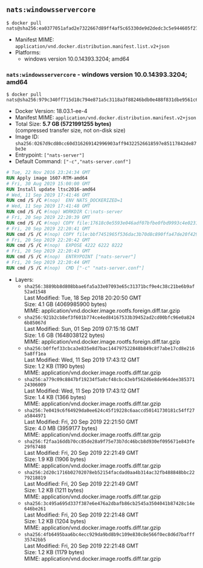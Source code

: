 ## `nats:windowsservercore`

```console
$ docker pull nats@sha256:ea0377051afad2e7322667d89ff4af5c65330de9d2dedc3c5e944605f2754965
```

-	Manifest MIME: `application/vnd.docker.distribution.manifest.list.v2+json`
-	Platforms:
	-	windows version 10.0.14393.3204; amd64

### `nats:windowsservercore` - windows version 10.0.14393.3204; amd64

```console
$ docker pull nats@sha256:979c340ff715d18c794e871a5c3118a3f88246bdb0e488f831dbe9561c64a45f
```

-	Docker Version: 18.03.1-ee-4
-	Manifest MIME: `application/vnd.docker.distribution.manifest.v2+json`
-	Total Size: **5.7 GB (5721991255 bytes)**  
	(compressed transfer size, not on-disk size)
-	Image ID: `sha256:0267d9cd80cc60d316269142996903aff94322526618597e85117842de87be3e`
-	Entrypoint: `["nats-server"]`
-	Default Command: `["-c","nats-server.conf"]`

```dockerfile
# Tue, 22 Nov 2016 23:24:34 GMT
RUN Apply image 1607-RTM-amd64
# Fri, 30 Aug 2019 15:00:00 GMT
RUN Install update ltsc2016-amd64
# Wed, 11 Sep 2019 17:41:46 GMT
RUN cmd /S /C #(nop)  ENV NATS_DOCKERIZED=1
# Wed, 11 Sep 2019 17:41:48 GMT
RUN cmd /S /C #(nop) WORKDIR C:\nats-server
# Fri, 20 Sep 2019 22:20:39 GMT
RUN cmd /S /C #(nop) COPY file:17618c0e5593e046adf07bfbe0fbd9993c4e0231fc87eb511657fbd37d728049 in nats-server.exe 
# Fri, 20 Sep 2019 22:20:41 GMT
RUN cmd /S /C #(nop) COPY file:bbf7451965f536dac3b70d8c890ffa47de20f4293b62aa28cb0cd84498d5e7dc in nats-server.conf 
# Fri, 20 Sep 2019 22:20:42 GMT
RUN cmd /S /C #(nop)  EXPOSE 4222 6222 8222
# Fri, 20 Sep 2019 22:20:43 GMT
RUN cmd /S /C #(nop)  ENTRYPOINT ["nats-server"]
# Fri, 20 Sep 2019 22:20:44 GMT
RUN cmd /S /C #(nop)  CMD ["-c" "nats-server.conf"]
```

-	Layers:
	-	`sha256:3889bb8d808bbae6fa5a33e07093e65c31371bcf9e4c38c21be6b9af52ad1548`  
		Last Modified: Tue, 18 Sep 2018 20:20:50 GMT  
		Size: 4.1 GB (4069985900 bytes)  
		MIME: application/vnd.docker.image.rootfs.foreign.diff.tar.gzip
	-	`sha256:921b2cb8ef3f601b774ce4ed84167533b39452ad2cd00bfc96e0a8246b85067d`  
		Last Modified: Sun, 01 Sep 2019 07:15:16 GMT  
		Size: 1.6 GB (1648038122 bytes)  
		MIME: application/vnd.docker.image.rootfs.foreign.diff.tar.gzip
	-	`sha256:b0ffef33cbca3e835e8d7bac144797522848b849c8f7abe17cd8e2165a8ff1ea`  
		Last Modified: Wed, 11 Sep 2019 17:43:12 GMT  
		Size: 1.2 KB (1190 bytes)  
		MIME: application/vnd.docker.image.rootfs.diff.tar.gzip
	-	`sha256:a779c09c8847bf19234f5a0cf48cbc43ebf562d6e8de964dee38537124306009`  
		Last Modified: Wed, 11 Sep 2019 17:43:12 GMT  
		Size: 1.4 KB (1366 bytes)  
		MIME: application/vnd.docker.image.rootfs.diff.tar.gzip
	-	`sha256:7e0419c6f64929da0ee624c45f19228c6aaccd50141730181c54ff27a5844971`  
		Last Modified: Fri, 20 Sep 2019 22:21:50 GMT  
		Size: 4.0 MB (3959177 bytes)  
		MIME: application/vnd.docker.image.rootfs.diff.tar.gzip
	-	`sha256:f2faa16ddb70cc85de28a9f75e73b7dc46bcb8d930ef095671e843fe29f67488`  
		Last Modified: Fri, 20 Sep 2019 22:21:49 GMT  
		Size: 1.9 KB (1906 bytes)  
		MIME: application/vnd.docker.image.rootfs.diff.tar.gzip
	-	`sha256:2d20c1716b02702078eb52154facdad0aa4b314ac32fb488848bbc2279218819`  
		Last Modified: Fri, 20 Sep 2019 22:21:49 GMT  
		Size: 1.2 KB (1211 bytes)  
		MIME: application/vnd.docker.image.rootfs.diff.tar.gzip
	-	`sha256:3c495a695d337f387e6e476a2dbafb86cb2545a3504041b87428c14e646be261`  
		Last Modified: Fri, 20 Sep 2019 22:21:48 GMT  
		Size: 1.2 KB (1204 bytes)  
		MIME: application/vnd.docker.image.rootfs.diff.tar.gzip
	-	`sha256:4fb6495baa6bc4ecc929da9bd8b9c109e830c8e566f0ec8d6d7bafff35742bb5`  
		Last Modified: Fri, 20 Sep 2019 22:21:48 GMT  
		Size: 1.2 KB (1179 bytes)  
		MIME: application/vnd.docker.image.rootfs.diff.tar.gzip
